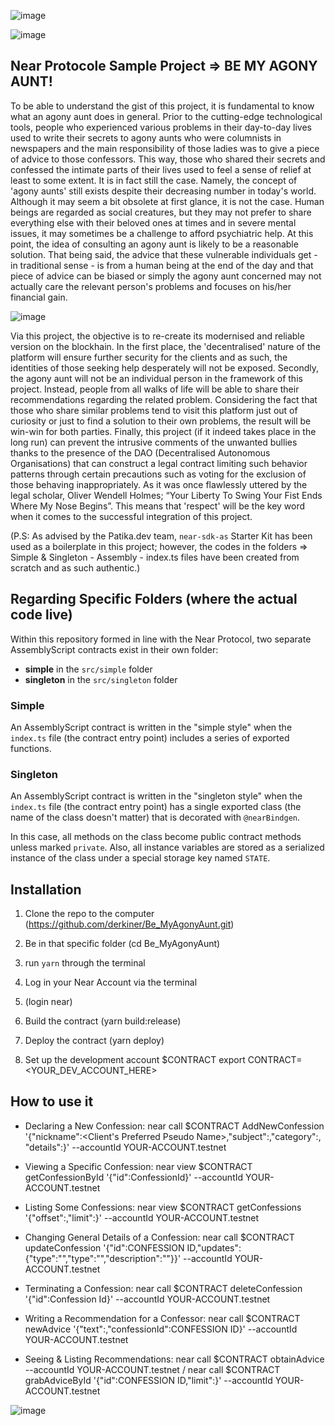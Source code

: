    ![image](https://user-images.githubusercontent.com/90147636/164792960-e3a42cfd-b2d7-42b1-8a3f-c6d73e27e1e0.png)

   ![image](https://user-images.githubusercontent.com/90147636/164793601-a2c15108-d187-426a-9036-62a5e2a199ca.png)
         

## Near Protocole Sample Project => BE MY AGONY AUNT!

To be able to understand the gist of this project, it is fundamental to know what an agony aunt does in general. Prior to the cutting-edge technological tools, people who experienced various problems in their day-to-day lives used to write their secrets to agony aunts who were columnists in newspapers and the main responsibility of those ladies was to give a piece of advice to those confessors. This way, those who shared their secrets and confessed the intimate parts of their lives used to feel a sense of relief at least to some extent. It is in fact still the case. Namely, the concept of 'agony aunts' still exists despite their decreasing number in today's world. Although it may seem a bit obsolete at first glance, it is not the case. Human beings are regarded as social creatures, but they may not prefer to share everything else with their beloved ones at times and in severe mental issues, it may sometimes be a challenge to afford psychiatric help. At this point, the idea of consulting an agony aunt is likely to be a reasonable solution. That being said, the advice that these vulnerable individuals get - in traditional sense - is from a human being at the end of the day and that piece of advice can be biased or simply the agony aunt concerned may not actually care the relevant person's problems and focuses on his/her financial gain.

   ![image](https://user-images.githubusercontent.com/90147636/164884014-514c61ed-1557-46b3-a8dd-cf61a21f390b.png)

Via this project, the objective is to re-create its modernised and reliable version on the blockhain. In the first place, the 'decentralised' nature of the platform will ensure further security for the clients and as such, the identities of those seeking help desperately will not be exposed. Secondly, the agony aunt will not be an individual person in the framework of this project. Instead, people from all walks of life will be able to share their recommendations regarding the related problem. Considering the fact that those who share similar problems tend to visit this platform just out of curiosity or just to find a solution to their own problems, the result will be win-win for both parties. Finally, this project (if it indeed takes place in the long run) can prevent the intrusive comments of the unwanted bullies thanks to the presence of the DAO (Decentralised Autonomous Organisations) that can construct a legal contract limiting such behavior patterns through certain precautions such as voting for the exclusion of those behaving inappropriately. As it was once flawlessly uttered by the legal scholar, Oliver Wendell Holmes; “Your Liberty To Swing Your Fist Ends Where My Nose Begins”. This means that 'respect' will be the key word when it comes to the successful integration of this project.


(P.S: As advised by the Patika.dev team, `near-sdk-as` Starter Kit has been used as a boilerplate in this project; however, the codes in the folders => Simple & Singleton - Assembly - index.ts files have been created from scratch and as such authentic.)



## Regarding Specific Folders (where the actual code live)

Within this repository formed in line with the Near Protocol, two separate AssemblyScript contracts exist in their own folder:

- **simple** in the `src/simple` folder
- **singleton** in the `src/singleton` folder

### Simple

An AssemblyScript contract is written in the "simple style" when the `index.ts` file (the contract entry point) includes a series of exported functions.


### Singleton

An AssemblyScript contract is written in the "singleton style" when the `index.ts` file (the contract entry point) has a single exported class (the name of the class doesn't matter) that is decorated with `@nearBindgen`.

In this case, all methods on the class become public contract methods unless marked `private`.  Also, all instance variables are stored as a serialized instance of the class under a special storage key named `STATE`.  


## Installation

1. Clone the repo to the computer
(https://github.com/derkiner/Be_MyAgonyAunt.git)

2. Be in that specific folder (cd Be_MyAgonyAunt)

3. run `yarn` through the terminal

4. Log in your Near Account via the terminal

5. (login near)

6. Build the contract
(yarn build:release)

7. Deploy the contract
(yarn deploy)

8. Set up the development account $CONTRACT
export CONTRACT=<YOUR_DEV_ACCOUNT_HERE>


## How to use it

   - Declaring a New Confession:
near call $CONTRACT AddNewConfession '{"nickname":<Client's Preferred Pseudo Name>,"subject":<Confession Title>,"category":<Stating a Specific Confession Category>, "details":<Basic Details of the Confession>}' --accountId YOUR-ACCOUNT.testnet

   - Viewing a Specific Confession:
near view $CONTRACT getConfessionById '{"id":ConfessionId}' --accountId YOUR-ACCOUNT.testnet
   
   - Listing Some Confessions:
near view $CONTRACT getConfessions '{"offset":<Starting Point>,"limit":<TotalLimit>}' --accountId YOUR-ACCOUNT.testnet
   
  - Changing General Details of a Confession:
near call $CONTRACT updateConfession '{"id":CONFESSION ID,"updates":{"type":"<TypeOfConfession>","type":"<WHAT TYPE OF MOVIE>","description":"<DESCRIPTION ABOUT MOVIE>"}}' --accountId YOUR-ACCOUNT.testnet
   
   - Terminating a Confession:
near call $CONTRACT deleteConfession '{"id":Confession Id}' --accountId YOUR-ACCOUNT.testnet
   
  - Writing a Recommendation for a Confessor:
near call $CONTRACT newAdvice '{"text":<ADVICE>,"confessionId":CONFESSION ID}' --accountId YOUR-ACCOUNT.testnet
   
   - Seeing & Listing Recommendations:
near call $CONTRACT obtainAdvice --accountId YOUR-ACCOUNT.testnet    /   near call $CONTRACT grabAdviceById '{"id":CONFESSION ID,"limit":<TOTAL NUMBER OF RECOMMENDATIONS>}' --accountId YOUR-ACCOUNT.testnet


![image](https://user-images.githubusercontent.com/90147636/164883543-e8e985c4-a66d-4f23-94d6-fd608d8d3b0b.png)
